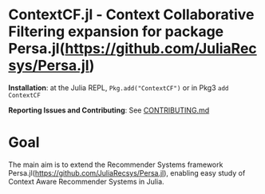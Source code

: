# ContextCF.jl - Context Collaborative Filtering expansion for package Persa.jl(https://github.com/JuliaRecsys/Persa.jl)

**Installation**: at the Julia REPL, `Pkg.add("ContextCF")` or in Pkg3 `add ContextCF`

**Reporting Issues and Contributing**: See [CONTRIBUTING.md](CONTRIBUTING.md)

# Goal

The main aim is to extend the Recommender Systems framework Persa.jl(https://github.com/JuliaRecsys/Persa.jl), enabling easy study of Context Aware Recommender Systems in Julia.
